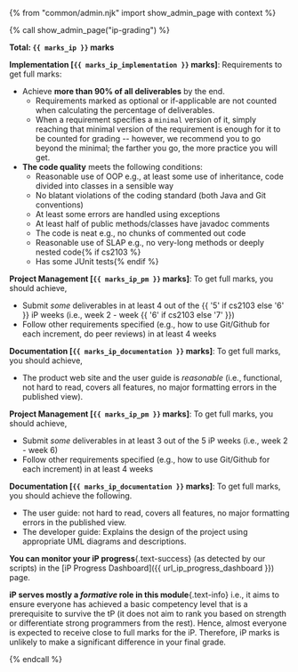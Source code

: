 {% from "common/admin.njk" import show_admin_page with context %}

{% call show_admin_page("ip-grading") %}
<div id="main">

<div id="title">

</div>
<div id="body">

****Total: `{{ marks_ip }}` marks****

**Implementation [`{{ marks_ip_implementation }}` marks]**: Requirements to get full marks:
* Achieve **more than 90% of all deliverables** by the end.
  * Requirements marked as <span class="badge badge-pill badge-secondary">optional</span> or <span class="badge badge-pill badge-secondary">if-applicable</span> are not counted when calculating the percentage of deliverables.
  * When a requirement specifies a `minimal` version of it, simply reaching that minimal version of the requirement is enough for it to be counted for grading -- however, we recommend you to go beyond the minimal; the farther you go, the more practice you will get.
* **The code quality** meets the following conditions:
  * Reasonable use of OOP e.g., at least some use of inheritance, code divided into classes in a sensible way
  * No blatant violations of the coding standard (both Java and Git conventions)
  * At least some errors are handled using exceptions
  * At least half of public methods/classes have javadoc comments
  * The code is neat e.g., no chunks of commented out code
  * Reasonable use of SLAP e.g., no very-long methods or deeply nested code{% if cs2103 %}
  * Has some JUnit tests{% endif %}

<div tags="m--cs2103 m--cs2113 m--tic4001">

**Project Management [`{{ marks_ip_pm }}` marks]**: To get full marks, you should achieve,
* Submit _some_ deliverables in at least 4 out of the {{ '5' if cs2103 else '6' }} iP weeks (i.e., week 2 - week {{ '6' if cs2103 else '7' }})
* Follow other requirements specified (e.g., how to use Git/Github for each increment, do peer reviews) in at least 4 weeks

**Documentation [`{{ marks_ip_documentation }}` marks]**: To get full marks, you should achieve,
* The product web site and the user guide is _reasonable_ (i.e., functional, not hard to read, covers all features, no major formatting errors in the published view).
</div>
<div tags="m--tic4002">

**Project Management [`{{ marks_ip_pm }}` marks]**: To get full marks, you should achieve,
* Submit _some_ deliverables in at least 3 out of the 5 iP weeks (i.e., week 2 - week 6)
* Follow other requirements specified (e.g., how to use Git/Github for each increment) in at least 4 weeks

**Documentation [`{{ marks_ip_documentation }}` marks]**: To get full marks, you should achieve the following.
* The user guide: not hard to read, covers all features, no major formatting errors in the published view.
* The developer guide: Explains the design of the project using appropriate UML diagrams and descriptions.
</div>

<box type="tip" seamless>

**You can monitor your iP progress**{.text-success} (as detected by our scripts) in the [iP Progress Dashboard]({{ url_ip_progress_dashboard }}) page.
</box>

<box type="info" seamless>

**iP serves mostly a _formative_ role in this module**{.text-info} i.e., it aims to ensure everyone has achieved a basic competency level that is a prerequisite to survive the tP (it does not aim to rank you based on strength or differentiate strong programmers from the rest). Hence, almost everyone is expected to receive close to full marks for the iP. Therefore, iP marks is unlikely to make a significant difference in your final grade.
</box>

</div>
</div>

{% endcall %}
